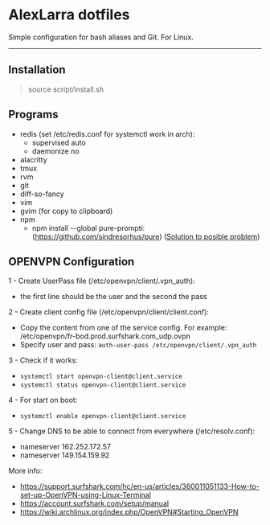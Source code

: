 AlexLarra dotfiles
===================


Simple configuration for bash aliases and Git. For Linux.

----------


Installation
-------------

> source script/install.sh

Programs
-------------
 - redis (set /etc/redis.conf for systemctl work in arch):
   - supervised auto
   - daemonize no
 - alacritty
 - tmux
 - rvm
 - git
 - diff-so-fancy
 - vim
 - gvim (for copy to clipboard)
 - npm
   - npm install --global pure-prompti: (https://github.com/sindresorhus/pure)
     ([Solution to posible problem](https://stackoverflow.com/a/55172709/2988753))

OPENVPN Configuration
-------------

1 - Create UserPass file (/etc/openvpn/client/.vpn_auth):
* the first line should be the user and the second the pass

2 - Create client config file (/etc/openvpn/client/client.conf):
* Copy the content from one of the service config. For example: /etc/openvpn/fr-bod.prod.surfshark.com_udp.ovpn
* Specify user and pass: `auth-user-pass /etc/openvpn/client/.vpn_auth`

3 - Check if it works:
* `systemctl start openvpn-client@client.service`
* `systemctl status openvpn-client@client.service`

4 - For start on boot:
* `systemctl enable openvpn-client@client.service`

5 - Change DNS to be able to connect from everywhere (/etc/resolv.conf):
* nameserver 162.252.172.57
* nameserver 149.154.159.92

More info:
 * https://support.surfshark.com/hc/en-us/articles/360011051133-How-to-set-up-OpenVPN-using-Linux-Terminal
 * https://account.surfshark.com/setup/manual
 * https://wiki.archlinux.org/index.php/OpenVPN#Starting_OpenVPN
